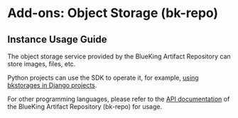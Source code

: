 # Add-ons: Object Storage (bk-repo)

## Instance Usage Guide

The object storage service provided by the BlueKing Artifact Repository can store images, files, etc.

Python projects can use the SDK to operate it, for example, [using bkstorages in Django projects](../../../sdk/bkstorages/index.md).

For other programming languages, please refer to the [API documentation](https://github.com/TencentBlueKing/bk-repo/tree/master/docs/apidoc) of the BlueKing Artifact Repository (bk-repo) for usage.